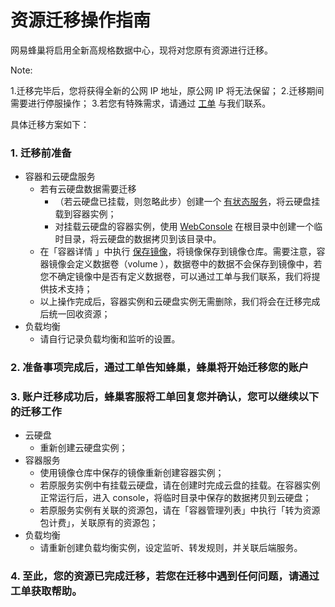 # 资源迁移操作指南

网易蜂巢将启用全新高规格数据中心，现将对您原有资源进行迁移。

<span>Note:</span><div class="alertContent">1.迁移完毕后，您将获得全新的公网 IP 地址，原公网 IP 将无法保留；
2.迁移期间需要进行停服操作；
3.若您有特殊需求，请通过 [工单](https://c.163.com/dashboard#/m/ticket/create/?type=%E5%85%B6%E4%BB%96) 与我们联系。</div>

具体迁移方案如下：

### 1. 迁移前准备
* 容器和云硬盘服务
	* 若有云硬盘数据需要迁移
		* （若云硬盘已挂载，则忽略此步）创建一个 [有状态服务](../md.html#!计算服务/容器服务/使用指南/创建有状态服务.md)，将云硬盘挂载到容器实例；
		* 对挂载云硬盘的容器实例，使用 [WebConsole](../md.html#!计算服务/容器服务/使用技巧/如何使用蜂巢WebConsole.md) 在根目录中创建一个临时目录，将云硬盘的数据拷贝到该目录中。
	* 在「容器详情 」中执行 [保存镜像](../md.html#!计算服务/容器服务/使用指南/如何保存镜像.md)，将镜像保存到镜像仓库。需要注意，容器镜像会定义数据卷（volume ），数据卷中的数据不会保存到镜像中，若您不确定镜像中是否有定义数据卷，可以通过工单与我们联系，我们将提供技术支持；
	* 以上操作完成后，容器实例和云硬盘实例无需删除，我们将会在迁移完成后统一回收资源；
* 负载均衡
	* 请自行记录负载均衡和监听的设置。

### 2. 准备事项完成后，通过工单告知蜂巢，蜂巢将开始迁移您的账户

### 3. 账户迁移成功后，蜂巢客服将工单回复您并确认，您可以继续以下的迁移工作

* 云硬盘
	* 重新创建云硬盘实例；
* 容器服务
	* 使用镜像仓库中保存的镜像重新创建容器实例；
	* 若原服务实例中有挂载云硬盘，请在创建时完成云盘的挂载。在容器实例正常运行后，进入 console，将临时目录中保存的数据拷贝到云硬盘；
	* 若原服务实例有关联的资源包，请在「容器管理列表」中执行「转为资源包计费」，关联原有的资源包；
* 负载均衡
	* 请重新创建负载均衡实例，设定监听、转发规则，并关联后端服务。

### 4. 至此，您的资源已完成迁移，若您在迁移中遇到任何问题，请通过工单获取帮助。

